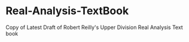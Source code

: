 # Real-Analysis-TextBook
Copy of Latest Draft of Robert Reilly's Upper Division Real Analysis Text book
